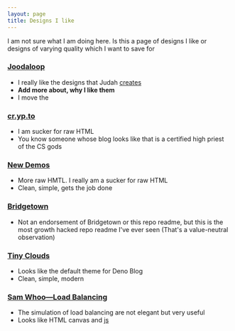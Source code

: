 ```yaml
---
layout: page
title: Designs I like
---
```


I am not sure what I am doing here. Is this a page of designs I like or designs of varying quality which I want to save for

### [Joodaloop](https://joodaloop.com/)
<!--https://web.archive.org/web/20240314115923/https://joodaloop.com/-->
- I really like the designs that Judah [creates](https://webcraft.joodaloop.com/)
- **Add more about, why I like them** 
- I move the


### [cr.yp.to](https://cr.yp.to/patents/us/4200770.html)
<!--https://web.archive.org/web/20230929033024/https://cr.yp.to/patents/us/4200770.html-->
- I am sucker for raw HTML
- You know someone whose blog looks like that is a certified high priest of the CS gods

### [New Demos](https://newdemos.ca/)
- More raw HMTL. I really am a sucker for raw HTML
- Clean, simple, gets the job done

### [Bridgetown](https://github.com/bridgetownrb/bridgetown)
<!--https://news.ycombinator.com/item?id=28524604-->
- Not an endorsement of Bridgetown or this repo readme, but this is the most growth hacked repo readme I've ever seen (That's a value-neutral observation)

### [Tiny Clouds](https://tinyclouds.org/)
<!--https://web.archive.org/web/20240327224034/https://tinyclouds.org/-->
- Looks like the default theme for Deno Blog
- Clean, simple, modern

### [Sam Whoo—Load Balancing](https://samwho.dev/load-balancing/)
- The simulation of load balancing are not elegant but very useful
- Looks like HTML canvas and [js](https://samwho.dev/js/load-balancers.js)